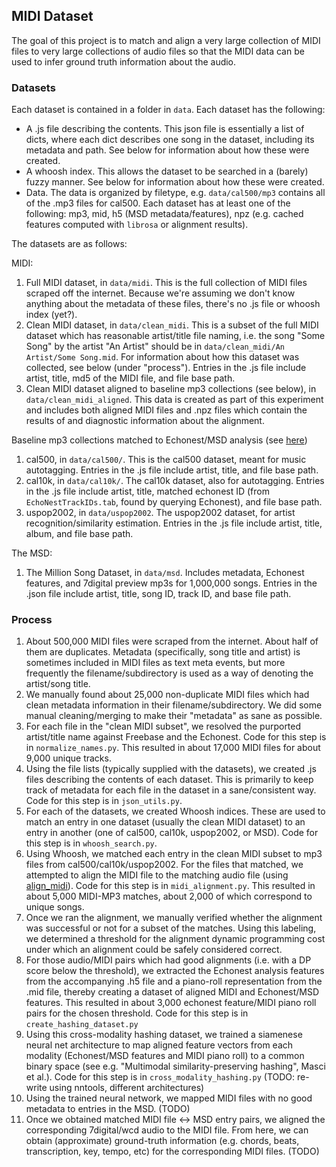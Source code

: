 ## MIDI Dataset

The goal of this project is to match and align a very large collection of MIDI files to very large collections of audio files so that the MIDI data can be used to infer ground truth information about the audio.

### Datasets

Each dataset is contained in a folder in `data`.  Each dataset has the following:

- A .js file describing the contents.  This json file is essentially a list of dicts, where each dict describes one song in the dataset, including its metadata and path.  See below for information about how these were created.
- A whoosh index.  This allows the dataset to be searched in a (barely) fuzzy manner.  See below for information about how these were created.
- Data.  The data is organized by filetype, e.g. `data/cal500/mp3` contains all of the .mp3 files for cal500.  Each dataset has at least one of the following: mp3, mid, h5 (MSD metadata/features), npz (e.g. cached features computed with `librosa` or alignment results).

The datasets are as follows:

MIDI:

1. Full MIDI dataset, in `data/midi`.  This is the full collection of MIDI files scraped off the internet.  Because we're assuming we don't know anything about the metadata of these files, there's no .js file or whoosh index (yet?).
1. Clean MIDI dataset, in `data/clean_midi`.  This is a subset of the full MIDI dataset which has reasonable artist/title file naming, i.e. the song "Some Song" by the artist "An Artist" should be in `data/clean_midi/An Artist/Some Song.mid`.  For information about how this dataset was collected, see below (under "process").  Entries in the .js file include artist, title, md5 of the MIDI file, and file base path.
1. Clean MIDI dataset aligned to baseline mp3 collections (see below), in `data/clean_midi_aligned`.  This data is created as part of this experiment and includes both aligned MIDI files and .npz files which contain the results of and diagnostic information about the alignment.

Baseline mp3 collections matched to Echonest/MSD analysis (see [here](http://labrosa.ee.columbia.edu/millionsong/pages/additional-datasets))

1. cal500, in `data/cal500/`.  This is the cal500 dataset, meant for music autotagging.  Entries in the .js file include artist, title, and file base path.
1. cal10k, in `data/cal10k/`.  The cal10k dataset, also for autotagging.  Entries in the .js file include artist, title, matched echonest ID (from `EchoNestTrackIDs.tab`, found by querying Echonest), and file base path.
1. uspop2002, in `data/uspop2002`.  The uspop2002 dataset, for artist recognition/similarity estimation.  Entries in the .js file include artist, title, album, and file base path.

The MSD:

1. The Million Song Dataset, in `data/msd`.  Includes metadata, Echonest features, and 7digital preview mp3s for 1,000,000 songs.  Entries in the .json file include artist, title, song ID, track ID, and base file path.


### Process

1. About 500,000 MIDI files were scraped from the internet.  About half of them are duplicates.  Metadata (specifically, song title and artist) is sometimes included in MIDI files as text meta events, but more frequently the filename/subdirectory is used as a way of denoting the artist/song title.
1. We manually found about 25,000 non-duplicate MIDI files which had clean metadata information in their filename/subdirectory.  We did some manual cleaning/merging to make their "metadata" as sane as possible.
1. For each file in the "clean MIDI subset", we resolved the purported artist/title name against Freebase and the Echonest.  Code for this step is in `normalize_names.py`.  This resulted in about 17,000 MIDI files for about 9,000 unique tracks.
1. Using the file lists (typically supplied with the datasets), we created .js files describing the contents of each dataset.  This is primarily to keep track of metadata for each file in the dataset in a sane/consistent way.  Code for this step is in `json_utils.py`.
1. For each of the datasets, we created Whoosh indices.  These are used to match an entry in one dataset (usually the clean MIDI dataset) to an entry in another (one of cal500, cal10k, uspop2002, or MSD).  Code for this step is in `whoosh_search.py`.
1. Using Whoosh, we matched each entry in the clean MIDI subset to mp3 files from cal500/cal10k/uspop2002.  For the files that matched, we attempted to align the MIDI file to the matching audio file (using [align_midi](https://github.com/craffel/align_midi)).  Code for this step is in `midi_alignment.py`.  This resulted in about 5,000 MIDI-MP3 matches, about 2,000 of which correspond to unique songs.
1. Once we ran the alignment, we manually verified whether the alignment was successful or not for a subset of the matches.  Using this labeling, we determined a threshold for the alignment dynamic programming cost under which an alignment could be safely considered correct.
1. For those audio/MIDI pairs which had good alignments (i.e. with a DP score below the threshold), we extracted the Echonest analysis features from the accompanying .h5 file and a piano-roll representation from the .mid file, thereby creating a dataset of aligned MIDI and Echonest/MSD features.  This resulted in about 3,000 echonest feature/MIDI piano roll pairs for the chosen threshold.  Code for this step is in `create_hashing_dataset.py`
1. Using this cross-modality hashing dataset, we trained a siamenese neural net architecture to map aligned feature vectors from each modality (Echonest/MSD features and MIDI piano roll) to a common binary space (see e.g. "Multimodal similarity-preserving hashing", Masci et al.).  Code for this step is in `cross_modality_hashing.py` (TODO: re-write using nntools, different architectures)
1. Using the trained neural network, we mapped MIDI files with no good metadata to entries in the MSD. (TODO)
1. Once we obtained matched MIDI file <-> MSD entry pairs, we aligned the corresponding 7digital/wcd audio to the MIDI file.  From here, we can obtain (approximate) ground-truth information (e.g. chords, beats, transcription, key, tempo, etc) for the corresponding MIDI files. (TODO)
